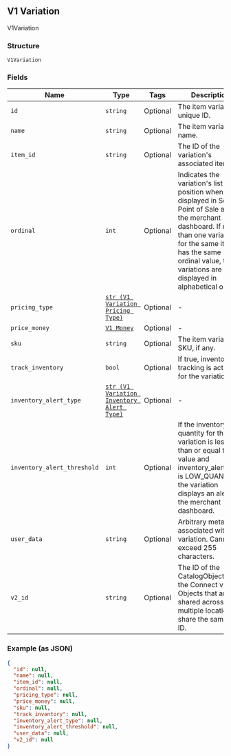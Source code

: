 ## V1 Variation

V1Variation

### Structure

`V1Variation`

### Fields

| Name | Type | Tags | Description |
|  --- | --- | --- | --- |
| `id` | `string` | Optional | The item variation's unique ID. |
| `name` | `string` | Optional | The item variation's name. |
| `item_id` | `string` | Optional | The ID of the variation's associated item. |
| `ordinal` | `int` | Optional | Indicates the variation's list position when displayed in Square Point of Sale and the merchant dashboard. If more than one variation for the same item has the same ordinal value, those variations are displayed in alphabetical order |
| `pricing_type` | [`str (V1 Variation Pricing Type)`](/doc/models/v1-variation-pricing-type.md) | Optional | - |
| `price_money` | [`V1 Money`](/doc/models/v1-money.md) | Optional | - |
| `sku` | `string` | Optional | The item variation's SKU, if any. |
| `track_inventory` | `bool` | Optional | If true, inventory tracking is active for the variation. |
| `inventory_alert_type` | [`str (V1 Variation Inventory Alert Type)`](/doc/models/v1-variation-inventory-alert-type.md) | Optional | - |
| `inventory_alert_threshold` | `int` | Optional | If the inventory quantity for the variation is less than or equal to this value and inventory_alert_type is LOW_QUANTITY, the variation displays an alert in the merchant dashboard. |
| `user_data` | `string` | Optional | Arbitrary metadata associated with the variation. Cannot exceed 255 characters. |
| `v2_id` | `string` | Optional | The ID of the CatalogObject in the Connect v2 API. Objects that are shared across multiple locations share the same v2 ID. |

### Example (as JSON)

```json
{
  "id": null,
  "name": null,
  "item_id": null,
  "ordinal": null,
  "pricing_type": null,
  "price_money": null,
  "sku": null,
  "track_inventory": null,
  "inventory_alert_type": null,
  "inventory_alert_threshold": null,
  "user_data": null,
  "v2_id": null
}
```

